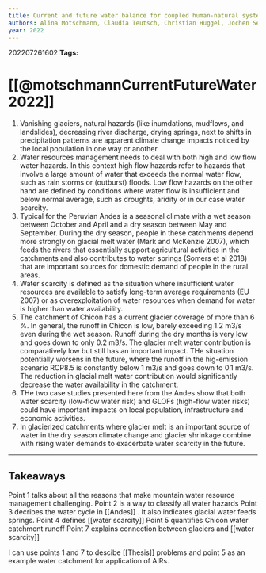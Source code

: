 ```yaml
---
title: Current and future water balance for coupled human-natural systems – Insights from a glacierized catchment in Peru
authors: Alina Motschmann, Claudia Teutsch, Christian Huggel, Jochen Seidel, Christian D. León, Randy Muñoz, Jessica Sienel, Fabian Drenkhan, Wolfgang Weimer-Jehle
year: 2022
---
```


202207261602
**Tags:** 

# [[@motschmannCurrentFutureWater2022]]

1. Vanishing glaciers, natural hazards (like inumdations, mudflows, and landslides), decreasing river discharge, drying springs, next to shifts in precipitation patterns are apparent climate change impacts noticed by the local population in one way or another.
2. Water resources management needs to deal with both high and low flow water hazards. In this context high flow hazards refer to hazards that involve a large amount of water that exceeds the normal water flow, such as rain storms or (outburst) floods. Low flow hazards on the other hand are defined by conditions where water flow is insufficient and below normal average, such as droughts, aridity or in our case water scarcity.
3. Typical for the Peruvian Andes is a seasonal climate with a wet season between October and April and a dry season between May and September. During the dry season, people in these catchments depend more strongly on glacial melt water (Mark and McKenzie 2007), which feeds the rivers that essentially support agricultural activities in the catchments and also contributes to water springs (Somers et al 2018) that are important sources for domestic demand of people in the rural areas.
4. Water scarcity is defined as the situation where insufficient water resources are available to satisfy long-term average requirements (EU 2007) or as overexploitation of water resources when demand for water is higher than water availability.
5. The catchment of Chicon has a current glacier coverage of more than 6 %. In general, the runoff in Chicon is low, barely exceeding 1.2 m3/s even during the wet season. Runoff during the dry months is very low and goes down to only 0.2 m3/s. The glacier melt water contribution is comparatively low but still has an important impact. THe situation potentially worsens in the future, where the runoff in the hig-emission scenario RCP8.5 is constantly below 1 m3/s and goes down to 0.1 m3/s. The reduction in glacial melt water contribution would significantly decrease the water availability in the catchment.
6. THe two case studies presented here from the Andes show that both water scarcity (low-flow water risk) and GLOFs (high-flow water risks) could have important impacts on local population, infrastructure and economic activities. 
7. In glacierized catchments where glacier melt is an important source of water in the dry season climate change and glacier shrinkage combine with rising water demands to exacerbate water scarcity in the future.



---
## Takeaways
Point 1 talks about all the reasons that make mountain water resource management challenging.
Point 2 is a way to classify all water hazards
Point 3 decribes the water cycle in [[Andes]] . It also indicates glacial water feeds springs.
Point 4 defines [[water scarcity]]
Point 5 quantifies Chicon water catchment runoff
Point 7 explains connection between glaciers and [[water scarcity]]

I can use points 1 and 7 to descibe [[Thesis]] problems and point 5 as an example water catchment for application of AIRs. 

